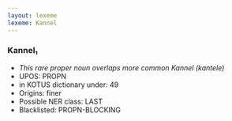 ```yaml
---
layout: lexeme
lexeme: Kannel
---
```


###  Kannel₁

* _This rare proper noun overlaps more common *Kannel* (kantele)_
* UPOS:  PROPN
* in KOTUS dictionary under:  49
* Origins: finer 
* Possible NER class:  LAST
* Blacklisted:  PROPN-BLOCKING

